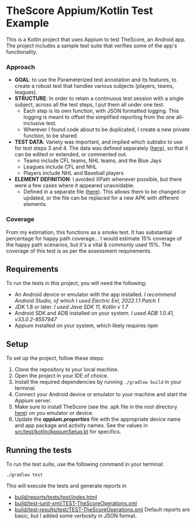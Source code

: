 # TheScore Appium/Kotlin Test Example

This is a Kotlin project that uses Appium to test TheScore, an Android app. The project includes a sample test suite that verifies some of the app's functionality.

### Approach
* **GOAL**: to use the Parameterized test annotation and its features, to create a robust test that handles various subjects (players, teams, leagues).
* **STRUCTURE**: In order to retain a continuous test session with a single subject, across all the test steps, I put them all under one test.
  * Each step is its own function, with JSON formatted logging. This logging is meant to offset the simplified reporting from the one all-inclusive test.
  * Wherever I found code about to be duplicated, I create a new private function, to be shared.
* **TEST DATA**: Variety was important, and implied which subtabs to use for test steps 3 and 4. The data was defined separately ([here](src/test/kotlin/ScoreSubjectData.kt)), so that it can be edited or extended, or commented out. 
  * Teams include CFL teams, NHL teams, and the Blue Jays
  * Leagues include CFL and NHL
  * Players include NHL and Baseball players
* **ELEMENT DEFINITION**: I avoided XPath whenever possible, but there were a few cases where it appeared unavoidable.
  * Defined in a separate file ([here](src/test/kotlin/ScoreContentConst.kt)). This allows them to be changed or updated, or the file can be replaced for a new APK with different elements. 

### Coverage
From my estimation, this functions as a smoke test. It has substantial percentage for happy path coverage... I would estimate 15% coverage of the happy path scenarios, but it's a vital & commonly used 15%. The coverage of this test is as per the assessment requirements.

## Requirements

To run the tests in this project, you will need the following:

* An Android device or emulator with the app installed. _I recommend Android Studio, of which I used Electric Eel, 2022.1.1 Patch 1_
* JDK 1.8 or later. _I used Java SDK 11, Kotlin v 1.7_
* Android SDK and ADB installed on your system. _I used ADB 1.0.41, v33.0.2-8557947_
* Appium installed on your system, which likely requires npm

## Setup

To set up the project, follow these steps:

1. Clone the repository to your local machine.
2. Open the project in your IDE of choice.
3. Install the required dependencies by running `./gradlew build` in your terminal.
4. Connect your Android device or emulator to your machine and start the Appium server.
5. Make sure to install TheScore (see the .apk file in the root directory [here](com.fivemobile.thescore_23.1.0-23010_minAPI24(arm64-v8a,armeabi-v7a,x86,x86_64)(nodpi)_apkmirror.com.apk)) on you emulator or device.
6. Update the _**appium.properties**_ file with the appropriate device name and app package and activity names. See the values in [src/test/kotlin/AppiumSetup.kt](src/test/kotlin/AppiumSetup.kt) for specifics.

## Running the tests

To run the test suite, use the following command in your terminal:

`./gradlew test`

This will execute the tests and generate reports in 
* [build/reports/tests/test/index.html]()
* [build/test-junit-xml/TEST-TheScoreOperations.xml]()
* [build/test-results/test/TEST-TheScoreOperations.xml]()
Default reports are basic, but I added some verbosity in JSON format.